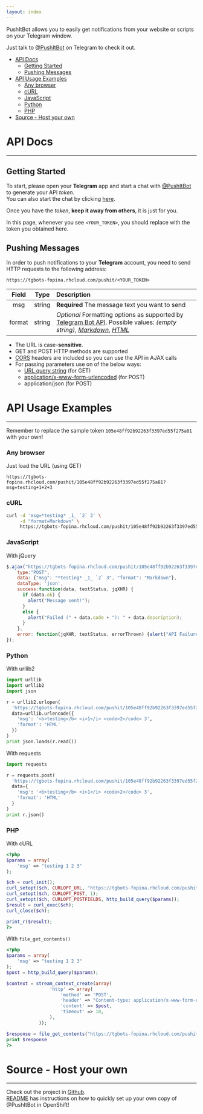 ```yaml
---
layout: index
---
```


PushItBot allows you to easily get notifications from your website or scripts on your Telegram window.

Just talk to [@PushItBot](https://telegram.me/pushitbot) on Telegram to check it out.

- [API Docs](#api-docs)
  - [Getting Started](#getting-started)
  - [Pushing Messages](#pushing-messages)
- [API Usage Examples](#api-usage-examples)
  - [Any browser](#any-browser)
  - [cURL](#curl)
  - [JavaScript](#javascript)
  - [Python](#python)
  - [PHP](#php)
- [Source - Host your own](#source---host-your-own)

API Docs
=========

----

Getting Started
---------------

To start, please open your **Telegram** app and start a chat with [@PushItBot](https://telegram.me/pushitbot) to generate your API *token*.  
You can also start the chat by clicking [here](https://telegram.me/pushitbot?start=token).

Once you have the *token*, **keep it away from others**, it is just for you.

In this page, whenever you see `<YOUR_TOKEN>`, you should replace with the token you obtained here.

Pushing Messages
----------------

In order to push notifications to your **Telegram** account, you need to send HTTP requests to the following address:

    https://tgbots-fopina.rhcloud.com/pushit/<YOUR_TOKEN>


Field     | Type   | Description
:-------: | :----: | :-----------
msg       | string | **Required** The message text you want to send
format    | string | *Optional* Formatting options as supported by [Telegram Bot API](https://core.telegram.org/bots/api#formatting-options). Possible values: *(empty string)*, [*Markdown*](https://core.telegram.org/bots/api#markdown-style), [*HTML*](https://core.telegram.org/bots/api#html-style)

* The URL is case-**sensitive**.
* GET and POST HTTP methods are supported
* [CORS](https://en.wikipedia.org/wiki/Cross-origin_resource_sharing) headers are included so you can use the API in AJAX calls
* For passing parameters use on of the below ways:
  * [URL query string](https://en.wikipedia.org/wiki/Query_string) (for GET)
  * [application/x-www-form-urlencoded](https://en.wikipedia.org/wiki/Percent-encoding#The_application.2Fx-www-form-urlencoded_type) (for POST)
  * application/json (for POST)

API Usage Examples
==================

---

Remember to replace the sample token `105e48ff92b92263f3397ed55f275a81` with your own!

### Any browser

Just load the URL (using GET)

    https://tgbots-fopina.rhcloud.com/pushit/105e48ff92b92263f3397ed55f275a81?msg=testing+1+2+3


### cURL

```bash
curl -d 'msg=*testing* _1_ `2` 3' \
     -d "format=Markdown" \
     https://tgbots-fopina.rhcloud.com/pushit/105e48ff92b92263f3397ed55f275a81
```

### JavaScript

With jQuery

```javascript
$.ajax("https://tgbots-fopina.rhcloud.com/pushit/105e48ff92b92263f3397ed55f275a81", {
    type:"POST",
    data: {"msg": "*testing* _1_ `2` 3", "format": "Markdown"},
    dataType: 'json',
    success:function(data, textStatus, jqXHR) {
      if (data.ok) {
        alert("Message sent!");
      }
      else {
        alert("Failed (" + data.code + "): " + data.description);
      }
    },
    error: function(jqXHR, textStatus, errorThrown) {alert("API Failure");}
});
```

### Python

With urllib2

```python
import urllib
import urllib2
import json

r = urllib2.urlopen(
  'https://tgbots-fopina.rhcloud.com/pushit/105e48ff92b92263f3397ed55f275a81',
  data=urllib.urlencode({
    'msg': '<b>testing</b> <i>1</i> <code>2</code> 3',
    'format': 'HTML'
  })
)
print json.loads(r.read())
```

With requests

```python
import requests

r = requests.post(
  'https://tgbots-fopina.rhcloud.com/pushit/105e48ff92b92263f3397ed55f275a81',
  data={
    'msg': '<b>testing</b> <i>1</i> <code>2</code> 3',
    'format': 'HTML'
  }
)
print r.json()
```

### PHP

With cURL

```php
<?php
$params = array(
	'msg' => "testing 1 2 3"
);

$ch = curl_init();
curl_setopt($ch, CURLOPT_URL, "https://tgbots-fopina.rhcloud.com/pushit/105e48ff92b92263f3397ed55f275a81");
curl_setopt($ch, CURLOPT_POST, 1);
curl_setopt($ch, CURLOPT_POSTFIELDS, http_build_query($params));
$result = curl_exec($ch);
curl_close($ch);

print_r($result);
?>
```

With `file_get_contents()`

```php
<?php
$params = array(
	'msg' => "testing 1 2 3"
);
$post = http_build_query($params);

$context = stream_context_create(array(
                'http' => array(
                    'method' => 'POST',
                    'header' => "Content-type: application/x-www-form-urlencoded\r\n",
                    'content' => $post,
                    'timeout' => 10,
                ),
            ));

$response = file_get_contents("https://tgbots-fopina.rhcloud.com/pushit/105e48ff92b92263f3397ed55f275a81", false, $context);
print $response
?>
```

Source - Host your own
======================

----

Check out the project in [Github](https://github.com/fopina/tgbot-pushitbot).  
[README](https://github.com/fopina/tgbot-pushitbot/blob/master/README.md) has instructions on how to quickly set up your own copy of @PushItBot in OpenShift!
